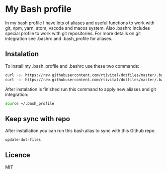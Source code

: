 # My Bash profile

In my bash profile I have lots of aliases and useful functions to work with git, npm, yarn, atom, vscode and macos system. Also .bashrc includes special profile to work with git repositories. For more details on git integration see .bashrc and .bash_profile for aliases.

## Instalation
To install my .bash_profile and .bashrc use these two commands:
```sh
curl -o- https://raw.githubusercontent.com/rtivital/dotfiles/master/.bash_profile > /Users/$(whoami)/.bash_profile
curl -o- https://raw.githubusercontent.com/rtivital/dotfiles/master/.bashrc > /Users/$(whoami)/.bashrc
```

After instalation is finished run this command to apply new aliases and git integration:
```sh
source ~/.bash_profile
```

## Keep sync with repo
After installation you can run this bash alias to sync with this Github repo:
```sh
update-dot-files
```

## Licence
MIT
